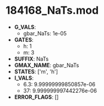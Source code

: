 # 184168_NaTs.mod

- **G_VALS**:
  - gbar_NaTs: 1e-05
- **GATES**:
  - h: 1
  - m: 3
- **SUFFIX**: NaTs
- **GMAX_NAME**: gbar_NaTs
- **STATES**: ['m', 'h']
- **I_VALS**:
  - 6.3: 9.99999999850857e-06
  - 37: 9.999999997442276e-06
- **ERROR_FLAGS**: []
